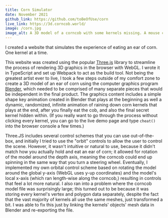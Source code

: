 ```yaml
---
title: Corn Simulator
date: November 2021
github_link: https://github.com/toBeOfUse/corn
live_link: https://3d.corncob.world/
image: /corn.jpg
image_alt: A 3D model of a corncob with some kernels missing. A mouse cursor hovers over an intact kernel. "4.13% eaten," says a status bar at the top.
---
```


I created a website that simulates the experience of eating an ear of corn. One kernel at a time.

<!--more-->

This website was created using the popular [Three.js](https://threejs.org/) library to streamline the process of rendering 3D graphics in the browser with WebGL. I wrote it in TypeScript and set up Webpack to act as the build tool. Not being the greatest artist ever to live, I took a few steps outside of my comfort zone to create a 3D model of an ear of corn using the computer graphics program [Blender](https://blender.org/), which needed to be comprised of many separate pieces that would be independent in the final product. The graphics content includes a simple shape key animation created in Blender that plays at the beginning as well a dynamic, randomized, infinite animation of raining down corn kernels that plays at the end, after you finally eat the cob, and also the final secret kernel hidden within. (If you really want to go through the process without clicking every kernel, you can go to the live demo page and type `cheat()` into the browser console a few times.)

Three.JS includes several control schemes that you can use out-of-the-box, and initially I tried to use the "orbit" controls to allow the user to control the scene. However, it wasn't intuitive or natural to use, because it didn't match how you actually hold and eat an ear of corn; it allowed for rotation of the model around the depth axis, meaning the corncob could end up spinning in the same way that you turn a steering wheel. Eventually, I implemented my own orbital control scheme based on rotating the model around the global y-axis (WebGL uses y-up coordinates) and the model's local x-axis (which ran length-wise along the corncob,) resulting in controls that feel a lot more natural. I also ran into a problem where the corncob model file was surprisingly large; this turned out to be because it was storing every kernel's vertex and polygon data separately, despite the fact that the vast majority of kernels all use the same meshes, just transformed a bit. I was able to fix this just by linking the kernels' objects' mesh data in Blender and re-exporting the file.
